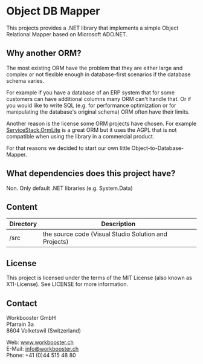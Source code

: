 Object DB Mapper
===================================
This projects provides a .NET library that implements a simple Object Relational Mapper based on Microsoft ADO.NET.

## Why another ORM?

The most existing ORM have the problem that they are either large and complex or not flexible enough in database-first scenarios if the database schema varies. 

For example if you have a database of an ERP system that for some customers can have additional columns many ORM can't handle that. Or if you would like to write SQL (e.g. for performance optimization or for manipulating the database's original schema) ORM often have their limits.

Another reason is the license some ORM projects have chosen. For example [ServiceStack.OrmLite](https://github.com/ServiceStack/ServiceStack.OrmLite) is a great ORM but it uses the AGPL that is not compatible when using the library in a commercial product.

For that reasons we decided to start our own little Object-to-Database-Mapper.

## What dependencies does this project have?

Non. Only default .NET libraries (e.g. System.Data)

## Content

Directory | Description
----------| -------------
/src | the source code (Visual Studio Solution and Projects)

## License

This project is licensed under the terms of the MIT License (also known as X11-License). See LICENSE for more information.

## Contact

Workbooster GmbH<br/>
Pfarrain 3a<br/>
8604 Volketswil (Switzerland)<br/>

Web: www.workbooster.ch<br/>
E-Mail: info@workbooster.ch<br/>
Phone: +41 (0)44 515 48 80<br/>